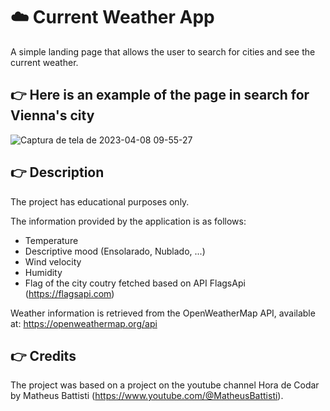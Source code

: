 # :cloud: Current Weather App
A simple landing page that allows the user to search for cities and see the current weather.

:point_right: Here is an example of the page in search for Vienna's city
---
![Captura de tela de 2023-04-08 09-55-27](https://user-images.githubusercontent.com/73143728/230722314-42d7a846-11ea-462e-81cf-d56cd6b0cf30.png)

:point_right: Description
---
The project has educational purposes only.

The information provided by the application is as follows:
- Temperature
- Descriptive mood (Ensolarado, Nublado, ...)
- Wind velocity
- Humidity
- Flag of the city coutry fetched based on API FlagsApi (https://flagsapi.com)

Weather information is retrieved from the OpenWeatherMap API, available at: https://openweathermap.org/api


:point_right: Credits
---
The project was based on a project on the youtube channel Hora de Codar by Matheus Battisti (https://www.youtube.com/@MatheusBattisti).
